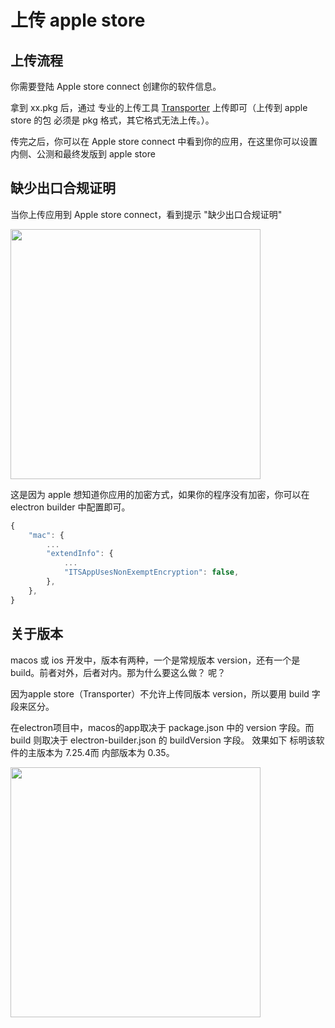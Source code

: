 # 上传 apple store

## 上传流程
你需要登陆 Apple store connect 创建你的软件信息。

拿到 xx.pkg 后，通过 专业的上传工具 [Transporter](https://apps.apple.com/tw/app/transporter/id1450874784) 上传即可（上传到 apple store 的包 必须是 pkg 格式，其它格式无法上传。）。

传完之后，你可以在 Apple store connect 中看到你的应用，在这里你可以设置内侧、公测和最终发版到 apple store

## 缺少出口合规证明

当你上传应用到 Apple store connect，看到提示 "缺少出口合规证明"

<img src="https://img.dingshaohua.com/book-fe/202408301505791.jpg" width="400px"/>

这是因为 apple 想知道你应用的加密方式，如果你的程序没有加密，你可以在 electron builder 中配置即可。

```js
{
    "mac": {
        ...
        "extendInfo": {
            ...
            "ITSAppUsesNonExemptEncryption": false,
        },
    },
}
```


## 关于版本
macos 或 ios 开发中，版本有两种，一个是常规版本 version，还有一个是 build。前者对外，后者对内。那为什么要这么做？
呢？

因为apple store（Transporter）不允许上传同版本 version，所以要用 build 字段来区分。

在electron项目中，macos的app取决于 package.json 中的 version 字段。而 build 则取决于 electron-builder.json 的 buildVersion 字段。 效果如下 标明该软件的主版本为 7.25.4而 内部版本为 0.35。

<img src="https://img.dingshaohua.com/book-fe/202408301517673.png" width="400px"/>
